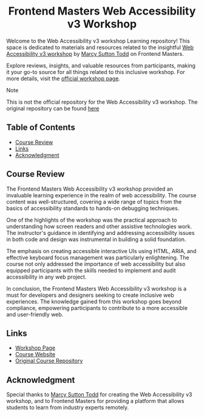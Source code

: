 <a name="readme-top"></a>

<div align="center">
  <h1> Frontend Masters Web Accessibility v3 Workshop</h1>
</div>

Welcome to the Web Accessibility v3 workshop Learning repository! This space is dedicated to materials and
resources related to the
insightful [Web Accessibility v3 workshop](https://frontendmasters.com/courses/react-accessibility/)
by [Marcy Sutton Todd](https://frontendmasters.com/teachers/marcy-sutton/) on Frontend Masters. 

Explore reviews,
insights, and valuable resources from participants, making it your go-to source for all things related to this inclusive
workshop. For more details, visit the [official workshop page](https://frontendmasters.com/courses/react-accessibility/).

> [!NOTE]
> This is not the official repository for the Web Accessibility v3 workshop. The original repository can be
> found [here](https://github.com/marcysutton/frontend-masters-web-accessibility-v3)

## Table of Contents

- [Course Review](#course-review)
- [Links](#links)
- [Acknowledgment](#acknowledgment)

## Course Review

The Frontend Masters Web Accessibility v3 workshop provided an invaluable learning experience in the realm of web
accessibility. The course content was well-structured, covering a wide range of topics from the basics of accessibility
standards to hands-on debugging techniques.

One of the highlights of the workshop was the practical approach to understanding how screen readers and other assistive
technologies work. The instructor's guidance in identifying and addressing accessibility issues in both code and design
was instrumental in building a solid foundation.

The emphasis on creating accessible interactive UIs using HTML, ARIA, and effective keyboard focus management was
particularly enlightening. The course not only addressed the importance of web accessibility but also equipped
participants with the skills needed to implement and audit accessibility in any web project.

In conclusion, the Frontend Masters Web Accessibility v3 workshop is a must for developers and designers seeking to
create inclusive web experiences. The knowledge gained from this workshop goes beyond compliance, empowering
participants to contribute to a more accessible and user-friendly web.

## Links

- [Workshop Page](https://frontendmasters.com/workshops/accessibility-v3/)
- [Course Website](https://web-accessibility-v3.vercel.app/)
- [Original Course Repository](https://github.com/marcysutton/frontend-masters-web-accessibility-v3)

## Acknowledgment

Special thanks to [Marcy Sutton Todd](https://frontendmasters.com/teachers/marcy-sutton/) for creating the Web
Accessibility v3 workshop, and to Frontend Masters for providing a platform that allows students to learn from industry
experts remotely.